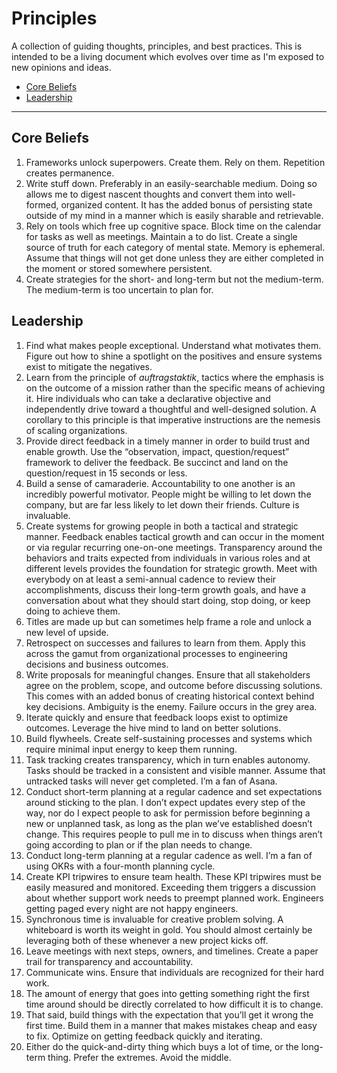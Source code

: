 # Principles

A collection of guiding thoughts, principles, and best practices. This is intended to be a living document which evolves over time as I'm exposed to new opinions and ideas.

- [Core Beliefs](#core-beliefs)
- [Leadership](#leadership)

---

## Core Beliefs

1. Frameworks unlock superpowers. Create them. Rely on them. Repetition creates permanence.
2. Write stuff down. Preferably in an easily-searchable medium. Doing so allows me to digest nascent thoughts and convert them into well-formed, organized content. It has the added bonus of persisting state outside of my mind in a manner which is easily sharable and retrievable.
3. Rely on tools which free up cognitive space. Block time on the calendar for tasks as well as meetings. Maintain a to do list. Create a single source of truth for each category of mental state. Memory is ephemeral. Assume that things will not get done unless they are either completed in the moment or stored somewhere persistent.
4. Create strategies for the short- and long-term but not the medium-term. The medium-term is too uncertain to plan for.

## Leadership

1. Find what makes people exceptional. Understand what motivates them. Figure out how to shine a spotlight on the positives and ensure systems exist to mitigate the negatives.
2. Learn from the principle of *auftragstaktik*, tactics where the emphasis is on the outcome of a mission rather than the specific means of achieving it. Hire individuals who can take a declarative objective and independently drive toward a thoughtful and well-designed solution. A corollary to this principle is that imperative instructions are the nemesis of scaling organizations.
3. Provide direct feedback in a timely manner in order to build trust and enable growth. Use the “observation, impact, question/request” framework to deliver the feedback. Be succinct and land on the question/request in 15 seconds or less.
4. Build a sense of camaraderie. Accountability to one another is an incredibly powerful motivator. People might be willing to let down the company, but are far less likely to let down their friends. Culture is invaluable.
5. Create systems for growing people in both a tactical and strategic manner. Feedback enables tactical growth and can occur in the moment or via regular recurring one-on-one meetings. Transparency around the behaviors and traits expected from individuals in various roles and at different levels provides the foundation for strategic growth. Meet with everybody on at least a semi-annual cadence to review their accomplishments, discuss their long-term growth goals, and have a conversation about what they should start doing, stop doing, or keep doing to achieve them.
6. Titles are made up but can sometimes help frame a role and unlock a new level of upside.
7. Retrospect on successes and failures to learn from them. Apply this across the gamut from organizational processes to engineering decisions and business outcomes.
8. Write proposals for meaningful changes. Ensure that all stakeholders agree on the problem, scope, and outcome before discussing solutions. This comes with an added bonus of creating historical context behind key decisions. Ambiguity is the enemy. Failure occurs in the grey area.
9. Iterate quickly and ensure that feedback loops exist to optimize outcomes. Leverage the hive mind to land on better solutions.
10. Build flywheels. Create self-sustaining processes and systems which require minimal input energy to keep them running.
11. Task tracking creates transparency, which in turn enables autonomy. Tasks should be tracked in a consistent and visible manner. Assume that untracked tasks will never get completed. I’m a fan of Asana.
12. Conduct short-term planning at a regular cadence and set expectations around sticking to the plan. I don’t expect updates every step of the way, nor do I expect people to ask for permission before beginning a new or unplanned task, as long as the plan we’ve established doesn’t change. This requires people to pull me in to discuss when things aren’t going according to plan or if the plan needs to change.
13. Conduct long-term planning at a regular cadence as well. I’m a fan of using OKRs with a four-month planning cycle.
14. Create KPI tripwires to ensure team health. These KPI tripwires must be easily measured and monitored. Exceeding them triggers a discussion about whether support work needs to preempt planned work. Engineers getting paged every night are not happy engineers.
15. Synchronous time is invaluable for creative problem solving. A whiteboard is worth its weight in gold. You should almost certainly be leveraging both of these whenever a new project kicks off.
16. Leave meetings with next steps, owners, and timelines. Create a paper trail for transparency and accountability.
17. Communicate wins. Ensure that individuals are recognized for their hard work.
18. The amount of energy that goes into getting something right the first time around should be directly correlated to how difficult it is to change.
19. That said, build things with the expectation that you’ll get it wrong the first time. Build them in a manner that makes mistakes cheap and easy to fix. Optimize on getting feedback quickly and iterating.
20. Either do the quick-and-dirty thing which buys a lot of time, or the long-term thing. Prefer the extremes. Avoid the middle.
